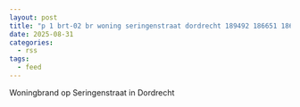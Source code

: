 ```yaml
---
layout: post
title: "p 1 brt-02 br woning seringenstraat dordrecht 189492 186651 186631 186531"
date: 2025-08-31
categories: 
  - rss
tags: 
  - feed
---
```


Woningbrand op Seringenstraat in Dordrecht
